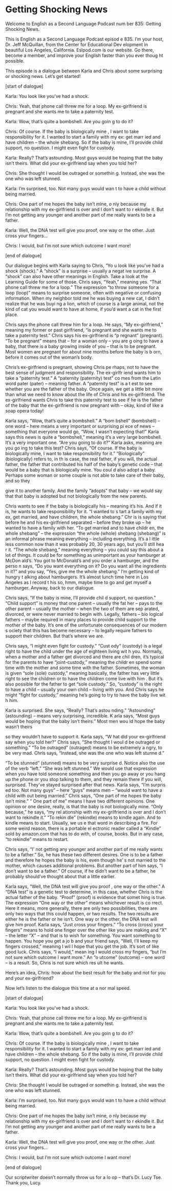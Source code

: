 # Getting Shocking News

Welcome to English as a Second Language Podcast num ber 835: Getting Shocking News.

This is English as a Second Language Podcast episod e 835. I’m your host, Dr. Jeff McQuillan, from the Center for Educational Dev elopment in beautiful Los Angeles, California. Eslpod.com is our website. Go there, become a member, and improve your English faster than you ever thoug ht possible.

This episode is a dialogue between Karla and Chris about some surprising or shocking news. Let’s get started!

[start of dialogue]

Karla:  You look like you’ve had a shock.

Chris:  Yeah, that phone call threw me for a loop. My ex-girlfriend is pregnant and she wants me to take a paternity test.

Karla:  Wow, that’s quite a bombshell. Are you goin g to do it?

Chris:  Of course. If the baby is biologically mine , I want to take responsibility for it. I wanted to start a family with my ex: get marr ied and have children – the whole shebang. So if the baby is mine, I’ll provide  child support, no question. I might even fight for custody.

Karla:  Really? That’s astounding. Most guys would be hoping that the baby isn’t theirs. What did your ex-girlfriend say when you told her?

Chris:  She thought I would be outraged or somethin g. Instead, she was the one who was left stunned.

Karla:  I’m surprised, too. Not many guys would wan t to have a child without being married.

Chris:  One part of me hopes the baby isn’t mine, o nly because my relationship with my ex-girlfriend is over and I don’t want to r ekindle it. But I’m not getting any younger and another part of me really wants to be a  father.

Karla:  Well, the DNA test will give you proof, one  way or the other. Just cross your fingers...

 Chris:  I would, but I’m not sure which outcome I want more!

[end of dialogue]

Our dialogue begins with Karla saying to Chris, “Yo u look like you’ve had a shock (shock).” A “shock” is a surprise – usually a negat ive surprise. A “shock” can also have other meanings in English. Take a look at the Learning Guide for some of those. Chris says, “Yeah,” meaning yes. “That phone  call threw me for a loop.” The expression “to throw someone for a loop (loop)”  means to surprise someone, often with negative or confusing information. When my neighbor told me he was buying a new cat, I didn’t realize that he was buyi ng a lion, which of course is a large animal, not the kind of cat you would want to  have at home, if you’d want a cat in the first place.

Chris says the phone call threw him for a loop. He says, “My ex-girlfriend,” meaning my former or past girlfriend, “is pregnant and she wants me to take a paternity test.” Chris says his ex-girlfriend is “p regnant” (pregnant). “To be pregnant” means that – for a woman only – you are g oing to have a baby, that there is a baby growing inside of you – that is to be pregnant. Most women are pregnant for about nine months before the baby is b orn, before it comes out of the woman’s body.

Chris’s ex-girlfriend is pregnant, showing Chris pe rhaps, not to have the best sense of judgment and responsibility. The ex-girlfr iend wants him to take a “paternity test.” A “paternity (paternity) test” co mes from the Latin word pater (pater) – meaning father. A “paternity test” is a t est to see whether you are the father of the baby. Once again, we get a little bit  more than what we need to know about the life of Chris and his ex-girlfriend.  The ex-girlfriend wants Chris to take this paternity test to see if he is the father  of the baby that the ex-girlfriend is now pregnant with – okay, kind of like a soap opera  today!

Karla says, “Wow, that’s quite a bombshell.” A “bom bshell” (bombshell) – one word – here means a very important or surprising pi ece of news – something that everyone would go, “Wow, I wasn’t expecting that!” Karla says this news is quite a “bombshell,” meaning it’s a very large bombshell.  It’s a very important one. “Are you going to do it?” Karla asks, meaning are you go ing to take this test? Chris says, “Of course. If the baby is biologically mine,  I want to take responsibility for it.” “Biologically” (biologically) refers to, in th is case, the real father, if you will, the actual father, the father that contributed his half  of the baby’s genetic code – that would be a baby that is biologically mine. You coul d also adopt a baby. Perhaps some woman or some couple is not able to take care of their baby, and so they

give it to another family. And the family “adopts” that baby – we would say that that baby is adopted but not biologically from the new parents.

Chris wants to see if the baby is biologically his – meaning it’s his. And if it is, he wants to take responsibility for it. “I wanted to s tart a family with my ex, get married, and have children, the whole shebang.” Chr is is saying that before he and his ex-girlfriend separated – before they broke  up – he wanted to have a family with her. “To get married and to have childr en, the whole shebang” – the expression “the whole (whole) shebang (shebang)” is  an informal phrase meaning everything – including everything. It’s a l ittle less common now than it was probably 20, 30 years ago, but you’ll still hea r it. “The whole shebang,” meaning everything – you could say this about a lot  of things. It could be for something as unimportant as your hamburger at McDon ald’s. You got to McDonald’s and you order a hamburger, and the perso n says, “Do you want everything on it? Do you want all the ingredients in it?” and you say, “Yes, give me the whole shebang.” I’m getting kind of hungry t alking about hamburgers. It’s almost lunch time here in Los Angeles as I record t his so, hmm, maybe time to go and get myself a hamburger. Anyway, back to our dialogue.

Chris says, “If the baby is mine, I’ll provide chil d support, no question.” “Child support” is money that one parent – usually the fat her – pays to the other parent – usually the mother – when the two of them are sep arated, divorced, or were never married to begin with. Legally, fathers – bio logical fathers – maybe required in many places to provide child support to  the mother of the baby. It’s one of the unfortunate consequences of our modern s ociety that this has become necessary – to legally require fathers to support their children. But that’s where we are.

Chris says, “I might even fight for custody.” “Cust ody” (custody) is a legal right to have the child under the age of eighteen living wit h you. Normally, when a mother and a father get divorced and there are chil dren, it’s typical for the parents to have “joint-custody,” meaning the childr en spend some time with the mother and some time with the father. Sometimes, the woman is given “sole (sole) custody,” meaning basically, the father has very little right to see the children or to have the children come live with him . But it’s also possible for the father to get “sole custody.” So, “custody” is the right to have a child – usually your own child – living with you. And Chris says he  might “fight for custody,” meaning he’s going to try to have the baby live wit h him.

Karla is surprised. She says, “Really? That’s astou nding.” “Astounding” (astounding) – means very surprising, incredible. K arla says, “Most guys would be hoping that the baby isn’t theirs.” Most men wou ld hope the baby wasn’t theirs

so they wouldn’t have to support it. Karla says, “W hat did your ex-girlfriend say when you told her?” Chris says, “She thought I woul d be outraged or something.” “To be outraged” (outraged) means to be extremely a ngry, to be very mad. Chris says, “Instead, she was the one who was left stunne d.”

“To be stunned” (stunned) means to be very surprise d. Notice also the use of the verb “left.” “She was left stunned.” We would use that expression when you have told someone something and then you go away or you hang up the phone or you stop talking to them, and they remain there if you will, surprised. They’ve stayed surprised after that news. Karla says, “I’m surpris ed too. Not many guys” – here “guys” means men – “would want to have a child with out being married.” Chris says, “One part of me hopes the baby isn’t mine.” “ One part of me” means I have two different opinions. One opinion or one desire, really, is that the baby is not biologically mine. “Only because,” he says, “my rel ationship with my ex-grilfriend is over and I don’t want to rekindle it.” “To rekin dle” (rekindle) means to kindle again. And to kindle means to start. Usually, we us e that word in describing a fire. For some weird reason, there is a portable el ectronic reader called a “Kindle” sold by amazon.com that has to do with, of course, books. But in any case, “to rekindle” means to restart.

Chris says, “I’ not getting any younger and another  part of me really wants to be a father.” So, he has these two different desires. One is to be a father and therefore he hopes the baby is his, even though he’ s not married to the mother, which causes additional problems. But another part of him says, “I don’t want to be a father.” Of course, if he didn’t want to be a father, he probably should’ve thought about that a little earlier.

Karla says, “Well, the DNA test will give you proof , one way or the other.” A “DNA test” is a genetic test to determine, in this case,  whether Chris is the actual father of the baby. “Proof” (proof) is evidence that somet hing is true. The expression “One way or the other” means whichever result is co rrect. Here it means, more generally, there are only two possibilities, there are only two ways that this could happen, or two results. The two results are either he is the father or he isn’t. One way or the other, the DNA test will give him proof.  Karla says, “Just cross your fingers.” “To cross (cross) your fingers” means to hold one finger over the other like you are making and “X” – the letter “X”  – and  that is to wish for something. You want something to happen. You hope you get a jo b and your friend says, “Well, I’ll keep my fingers crossed,” meaning I wil l hope that you get the job. It’s sort of like good luck. Chris says, “I would,” mean ing I would cross my fingers, “but I’m not sure which outcome I want more.” An “o utcome” (outcome) – one word – is a result. So, Chris is not sure which res ult he wants.

Here’s an idea, Chris: how about the best result for the baby and not for you and your ex-girlfriend?

Now let’s listen to the dialogue this time at a nor mal speed.

[start of dialogue]

Karla:  You look like you’ve had a shock.

Chris:  Yeah, that phone call threw me for a loop. My ex-girlfriend is pregnant and she wants me to take a paternity test.

Karla:  Wow, that’s quite a bombshell. Are you goin g to do it?

Chris:  Of course. If the baby is biologically mine , I want to take responsibility for it. I wanted to start a family with my ex: get marr ied and have children – the whole shebang. So if the baby is mine, I’ll provide  child support, no question. I might even fight for custody.

Karla:  Really? That’s astounding. Most guys would be hoping that the baby isn’t theirs. What did your ex-girlfriend say when you told her?

Chris:  She thought I would be outraged or somethin g. Instead, she was the one who was left stunned.

Karla:  I’m surprised, too. Not many guys would wan t to have a child without being married.

Chris:  One part of me hopes the baby isn’t mine, o nly because my relationship with my ex-girlfriend is over and I don’t want to r ekindle it. But I’m not getting any younger and another part of me really wants to be a  father.

Karla:  Well, the DNA test will give you proof, one  way or the other. Just cross your fingers...

Chris:  I would, but I’m not sure which outcome I want more!

[end of dialogue]

Our scriptwriter doesn’t normally throw us for a lo op – that’s Dr. Lucy Tse. Thank you, Lucy.





